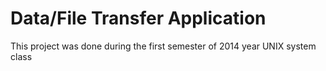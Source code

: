 # Data/File Transfer Application
This project was done during the first semester of 2014 year
UNIX system class


